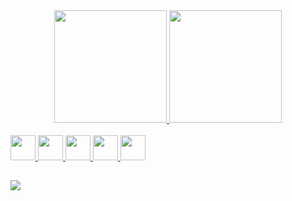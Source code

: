 <div align="center">
  <a href="https://github.com/lyforth">
  <img height="180em" src="https://github-readme-stats.vercel.app/api?username=lyforth&show_icons=true&theme=dark&include_all_commits=true&count_private=true"/>
  <img height="180em" src="https://github-readme-stats.vercel.app/api/top-langs/?username=lyforth&layout=compact&langs_count=7&theme=dark"/>
</div>
<div style="display: inline_block"><br>
  <img src="https://cdn.jsdelivr.net/gh/devicons/devicon/icons/html5/html5-plain.svg" width="40px"/>   
  <img src="https://cdn.jsdelivr.net/gh/devicons/devicon/icons/css3/css3-plain.svg" width="40px"/>  
  <img src="https://cdn.jsdelivr.net/gh/devicons/devicon/icons/javascript/javascript-plain.svg" width="40px"/>
  <img src="https://cdn.jsdelivr.net/gh/devicons/devicon/icons/ruby/ruby-plain.svg" width="40px"/>  
  <img src="https://cdn.jsdelivr.net/gh/devicons/devicon/icons/php/php-plain.svg" width="40px"/>  
</div>

##


<div>  
 	<a href="https://www.twitch.tv/lyforth" target="_blank"><img src="https://img.shields.io/badge/Twitch-9146FF?style=for-the-badge&logo=twitch&logoColor=white" target="_blank"></a>   
</div>
